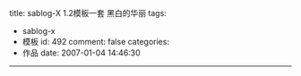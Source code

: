 title: sablog-X 1.2模板一套 黑白的华丽
tags:
  - sablog-x
  - 模板
id: 492
comment: false
categories:
  - 作品
date: 2007-01-04 14:46:30
---

